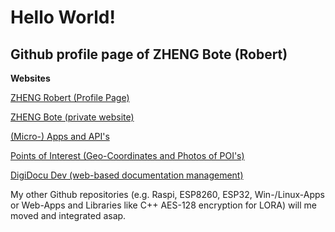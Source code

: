 # Hello World!

## Github profile page of ZHENG Bote (Robert)

**Websites**

[ZHENG Robert (Profile Page)](https://www.robert.hase-zheng.net/)

[ZHENG Bote (private website)](https://www.bote.hase-zheng.net/)

[(Micro-) Apps and API's](https://www.hase-zheng.net/)

[Points of Interest (Geo-Coordinates and Photos of POI's)](https://www.flag-me.info/)

[DigiDocu Dev (web-based documentation management)](https://www.digidocu.dev/)


My other Github repositories (e.g. Raspi, ESP8260, ESP32, Win-/Linux-Apps or Web-Apps and Libraries like C++ AES-128 encryption for LORA) will me moved and integrated asap.
